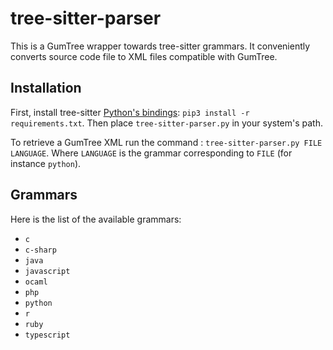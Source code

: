 # tree-sitter-parser

This is a GumTree wrapper towards tree-sitter grammars. It conveniently converts source code file to XML files compatible with GumTree.

## Installation

First, install tree-sitter [Python's bindings](https://github.com/tree-sitter/py-tree-sitter): `pip3 install -r requirements.txt`. Then place `tree-sitter-parser.py` in your system's path.

To retrieve a GumTree XML run the command : `tree-sitter-parser.py FILE LANGUAGE`. Where `LANGUAGE` is the grammar corresponding to `FILE` (for instance `python`).

## Grammars

Here is the list of the available grammars:
- `c`
- `c-sharp`
- `java`
- `javascript`
- `ocaml`
- `php`
- `python`
- `r`
- `ruby`
- `typescript`
